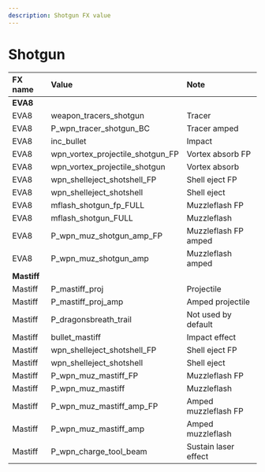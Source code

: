 ```yaml
---
description: Shotgun FX value
---
```


# Shotgun

| FX name | Value | Note |
| :--- | :--- | :--- |
| **EVA8** |  |  |
| EVA8 | weapon\_tracers\_shotgun | Tracer |
| EVA8 | P\_wpn\_tracer\_shotgun\_BC | Tracer amped |
| EVA8 | inc\_bullet | Impact |
| EVA8 | wpn\_vortex\_projectile\_shotgun\_FP | Vortex absorb FP |
| EVA8 | wpn\_vortex\_projectile\_shotgun | Vortex absorb |
| EVA8 | wpn\_shelleject\_shotshell\_FP | Shell eject FP |
| EVA8 | wpn\_shelleject\_shotshell | Shell eject |
| EVA8 | mflash\_shotgun\_fp\_FULL | Muzzleflash FP |
| EVA8 | mflash\_shotgun\_FULL | Muzzleflash |
| EVA8 | P\_wpn\_muz\_shotgun\_amp\_FP | Muzzleflash FP amped |
| EVA8 | P\_wpn\_muz\_shotgun\_amp | Muzzleflash amped |
| **Mastiff** |  |  |
| Mastiff | P\_mastiff\_proj | Projectile |
| Mastiff | P\_mastiff\_proj\_amp | Amped projectile |
| Mastiff | P\_dragonsbreath\_trail | Not used by default |
| Mastiff | bullet\_mastiff | Impact effect |
| Mastiff | wpn\_shelleject\_shotshell\_FP | Shell eject FP |
| Mastiff | wpn\_shelleject\_shotshell | Shell eject |
| Mastiff | P\_wpn\_muz\_mastiff\_FP | Muzzleflash FP |
| Mastiff | P\_wpn\_muz\_mastiff | Muzzleflash |
| Mastiff | P\_wpn\_muz\_mastiff\_amp\_FP | Amped muzzleflash FP |
| Mastiff | P\_wpn\_muz\_mastiff\_amp | Amped muzzleflash |
| Mastiff | P\_wpn\_charge\_tool\_beam | Sustain laser effect |


